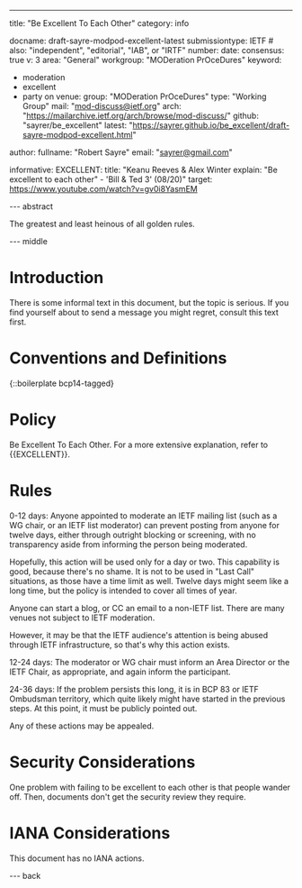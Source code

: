 ---
title: "Be Excellent To Each Other"
category: info

docname: draft-sayre-modpod-excellent-latest
submissiontype: IETF  # also: "independent", "editorial", "IAB", or "IRTF"
number:
date:
consensus: true
v: 3
area: "General"
workgroup: "MODeration PrOceDures"
keyword:
 - moderation
 - excellent
 - party on
venue:
  group: "MODeration PrOceDures"
  type: "Working Group"
  mail: "mod-discuss@ietf.org"
  arch: "https://mailarchive.ietf.org/arch/browse/mod-discuss/"
  github: "sayrer/be_excellent"
  latest: "https://sayrer.github.io/be_excellent/draft-sayre-modpod-excellent.html"

author:
    fullname: "Robert Sayre"
    email: "sayrer@gmail.com"

informative:
  EXCELLENT:
    title: "Keanu Reeves & Alex Winter explain: \"Be excellent to each other\" - 'Bill & Ted 3' (08/20)"
    target: https://www.youtube.com/watch?v=gv0i8YasmEM

--- abstract

The greatest and least heinous of all golden rules.

--- middle

# Introduction

There is some informal text in this document, but the topic is serious. If you find yourself about to send a message you might regret, consult this text first.

# Conventions and Definitions

{::boilerplate bcp14-tagged}

# Policy

Be Excellent To Each Other. For a more extensive explanation, refer to {{EXCELLENT}}.

# Rules

0-12 days\: Anyone appointed to moderate an IETF mailing list (such as a WG chair, or an IETF list moderator) can prevent posting from anyone for twelve days, either through outright blocking or screening, with no transparency aside from informing the person being moderated.

Hopefully, this action will be used only for a day or two. This capability is good, because there's no shame. It is not to be used in "Last Call" situations, as those have a time limit as well. Twelve days might seem like a long time, but the policy is intended to cover all times of year.

Anyone can start a blog, or CC an email to a non-IETF list. There are many venues not subject to IETF moderation.

However, it may be that the IETF audience's attention is being abused through IETF infrastructure, so that's why this action exists.

12-24 days\: The moderator or WG chair must inform an Area Director or the IETF Chair, as appropriate, and again inform the participant.

24-36 days\: If the problem persists this long, it is in BCP 83 or IETF Ombudsman territory, which quite likely might have started in the previous steps. At this point, it must be publicly pointed out.

Any of these actions may be appealed.

# Security Considerations

One problem with failing to be excellent to each other is that people wander off. Then, documents don't get the security review they require.

# IANA Considerations

This document has no IANA actions.


--- back

